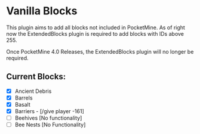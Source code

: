 # Vanilla Blocks
This plugin aims to add all blocks not included in PocketMine.
As of right now the ExtendedBlocks plugin is required to add blocks with IDs above 255.

Once PocketMine 4.0 Releases, the ExtendedBlocks plugin will no longer be
required.

## Current Blocks:

- [X] Ancient Debris
- [X] Barrels
- [X] Basalt
- [X] Barriers - [/give player -161]
- [ ] Beehives [No functionality]
- [ ] Bee Nests [No Functionality]
